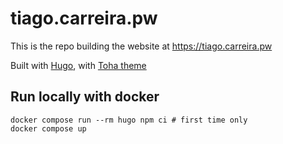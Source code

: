 # tiago.carreira.pw

This is the repo building the website at https://tiago.carreira.pw

Built with [Hugo](https://gohugo.io), with [Toha theme](https://github.com/hugo-toha/toha)


## Run locally with docker

```
docker compose run --rm hugo npm ci # first time only
docker compose up
```
